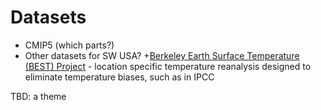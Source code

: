 Datasets
=======

+ CMIP5 (which parts?)
+ Other datasets for SW USA?
  +[Berkeley Earth Surface Temperature (BEST) Project](http://berkeleyearth.lbl.gov/city-list/) - location specific temperature reanalysis designed to eliminate temperature biases, such as in IPCC

TBD: a theme
